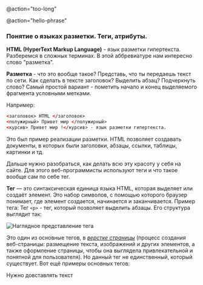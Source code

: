 @action="too-long"

@action="hello-phrase"

### Понятие о языках разметки. Теги, атрибуты.


**HTML (HyperText Markup Language)** - язык разметки гипертекста. Разберемся в сложных терминах. В этой аббревиатуре нам интересно слово "разметка".


**Разметка** - что это вообще такое? Представь, что ты передаешь текст по сети. Как сделать в тексте заголовок? Выделить абзац? Подчеркнуть слово? Самый простой вариант - пометить начало и конец выделяемого фрагмента условными метками. 

Например:
```html
<заголовок> HTML </заголовок>
<полужирный> Привет мир </полужирный> 
<курсив> Привет мир !</курсив> - язык разметки гипертекста.
```

Это был пример реализации разметки.
HTML позволяет создавать документы, в которых были заголовки, абзацы, ссылки, таблицы, картинки и тд.

Дальше нужно разобраться, как делать всю эту красоту у себя на сайте. Для этого веб-программисты используют теги и что такое вообще сам по себе тег.

**Тег** — это синтаксическая единица языка HTML, которая выделяет или создаёт элемент. Это набор символов, с помощью которого браузер понимает, где элемент создается, начинается и заканчивается. 
Пример тега:
Тег `<p>` - тег, который позволяет выделить абзацы. Его структура выглядит так:

![Наглядное представление тега](</html_course/course/module 1/lesson 1/media/img_tag.png>)

<!-- <img src="/src/modulesData/lessons/images/img-m2-l1-1.png" alt="Наглядное представление тега" style="max-width:200px" /> -->


Это один из основные тегов, в <u>*верстке страницы*</u> (процесс создания веб-страницы: размещение текста, изображений и других элементов, а также оформление страницы, чтобы она выглядела привлекательной и понятной для пользователя). Но данный тег не единственный, который существует.
Вот ещё примеры основных тегов:


Нужно довставлять текст 
